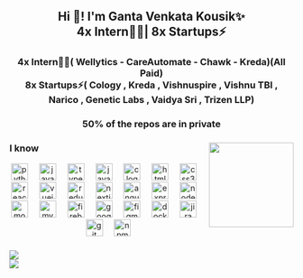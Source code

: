 <h2 align="center">Hi 👋! I'm Ganta Venkata Kousik✨<br> 4x Intern👨‍💻| 8x Startups⚡</h2>
<h3 align="center"><b>4x Intern👨‍💻</b>( Wellytics - CareAutomate - Chawk - Kreda)(All Paid)<br> <b>8x Startups⚡</b>( Cology , Kreda , Vishnuspire , Vishnu TBI , Narico , Genetic Labs , Vaidya Sri , Trizen LLP)</h3>
<h3 align="center"><b>50% of the repos are in private</b></h3>

###

<img align="right" height="150" src="https://custom-doodle.com/wp-content/uploads/doodle/cat-working-with-a-laptop/cat-working-with-a-laptop-doodle.gif"  />

###
<h3>I know</h3>
<div align="center">
<img src="https://cdn.jsdelivr.net/gh/devicons/devicon/icons/python/python-original.svg" height="30" alt="python logo"  />
<img width="12" />
<img src="https://cdn.jsdelivr.net/gh/devicons/devicon/icons/javascript/javascript-original.svg" height="30" alt="javascript logo"  />
<img width="12" />
<img src="https://cdn.jsdelivr.net/gh/devicons/devicon/icons/typescript/typescript-original.svg" height="30" alt="typescript logo" />
<img width="12" />
<img src="https://cdn.jsdelivr.net/gh/devicons/devicon/icons/java/java-original.svg" height="30" alt="java logo" />
<img width="12" />
<img src="https://cdn.jsdelivr.net/gh/devicons/devicon/icons/c/c-original.svg" height="30" alt="c logo" />
<img width="12" />
<img src="https://cdn.jsdelivr.net/gh/devicons/devicon/icons/html5/html5-original.svg" height="30" alt="html5 logo" />
<img width="12" />
<img src="https://cdn.jsdelivr.net/gh/devicons/devicon/icons/css3/css3-original.svg" height="30" alt="css3 logo" />
<img width="12" />

<img src="https://cdn.jsdelivr.net/gh/devicons/devicon/icons/react/react-original.svg" height="30" alt="react logo" />
<img width="12" />
<img src="https://cdn.jsdelivr.net/gh/devicons/devicon/icons/vuejs/vuejs-original.svg" height="30" alt="vuejs logo" />
<img width="12" />
<img src="https://cdn.jsdelivr.net/gh/devicons/devicon/icons/redux/redux-original.svg" height="30" alt="redux logo" />
<img width="12" />

<img src="https://cdn.jsdelivr.net/gh/devicons/devicon/icons/nextjs/nextjs-original.svg" height="30" alt="nextjs logo" />
<img width="12" />
<img src="https://cdn.jsdelivr.net/gh/devicons/devicon/icons/angularjs/angularjs-original.svg" height="30" alt="angular logo" />
<img width="12" />
<img src="https://cdn.jsdelivr.net/gh/devicons/devicon/icons/express/express-original.svg" height="30" alt="express logo" />
<img width="12" />
<img src="https://cdn.jsdelivr.net/gh/devicons/devicon/icons/nodejs/nodejs-original.svg" height="30" alt="nodejs logo" />
<img width="12" />

<img src="https://cdn.jsdelivr.net/gh/devicons/devicon/icons/mongodb/mongodb-original.svg" height="30" alt="mongodb logo" />
<img width="12" />
<img src="https://cdn.jsdelivr.net/gh/devicons/devicon/icons/mysql/mysql-original.svg" height="30" alt="mysql logo" />
<img width="12" />
<img src="https://cdn.jsdelivr.net/gh/devicons/devicon/icons/firebase/firebase-plain.svg" height="30" alt="firebase logo" />
<img width="12" />
<img src="https://cdn.jsdelivr.net/gh/devicons/devicon/icons/googlecloud/googlecloud-original.svg" height="30" alt="google cloud logo" />
<img width="12" />

<img src="https://cdn.jsdelivr.net/gh/devicons/devicon/icons/figma/figma-original.svg" height="30" alt="figma logo" />
<img width="12" />
<img src="https://cdn.jsdelivr.net/gh/devicons/devicon/icons/docker/docker-original.svg" height="30" alt="docker logo" />
<img width="12" />
<img src="https://cdn.jsdelivr.net/gh/devicons/devicon/icons/jira/jira-original.svg" height="30" alt="jira logo" />
<img width="12" />
<img src="https://cdn.jsdelivr.net/gh/devicons/devicon/icons/git/git-original.svg" height="30" alt="git logo" />
<img width="12" />
<img src="https://cdn.jsdelivr.net/gh/devicons/devicon/icons/npm/npm-original-wordmark.svg" height="30" alt="npm logo" />
</div>



###

![](https://github-readme-stats.vercel.app/api?username=gantavenkatakousik&theme=light&hide_border=false&include_all_commits=false&count_private=false)<br/>
![](https://github-readme-streak-stats.herokuapp.com/?user=gantavenkatakousik&theme=light&hide_border=false)<br/>
###
